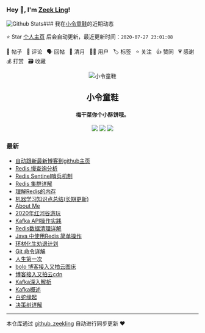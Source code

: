 ### Hey 👋, I'm [Zeek Ling](https://www/zeekling.cn)! 
![Github Stats](https://github-readme-stats.vercel.app/api?username=zeekling&show_icons=true)### 我在[小令童鞋](https://www/zeekling.cn)的近期动态

⭐️ Star [个人主页](https://github.com/zeekling/zeekling) 后会自动更新，最近更新时间：`2020-07-27 23:01:08`

📝 帖子 &nbsp; 💬 评论 &nbsp; 🗣 回帖 &nbsp; 🌙 清月 &nbsp; 👨‍💻 用户 &nbsp; 🏷️ 标签 &nbsp; ⭐️ 关注 &nbsp; 👍 赞同 &nbsp; 💗 感谢 &nbsp; 💰 打赏 &nbsp; 🗃 收藏<p align="center"><img alt="小令童鞋" src="https://img.zeekling.cn/images/2020/02/23/logo.th.png"></p><h2 align="center">
小令童鞋
</h2>

<h4 align="center">梅干菜你个小酥饼哦。</h4>
<p align="center"><a title="小令童鞋" target="_blank" href="https://github.com/zeekling/zeekling"><img src="https://img.shields.io/github/last-commit/zeekling/zeekling.svg?style=flat-square&color=FF9900"></a>
<a title="GitHub repo size in bytes" target="_blank" href="https://github.com/zeekling/zeekling"><img src="https://img.shields.io/github/repo-size/zeekling/zeekling.svg?style=flat-square"></a>
<a title="Hits" target="_blank" href="https://github.com/zeekling/hits"><img src="https://hits.b3log.org/zeekling/zeekling.svg"></a></p>

### 最新

* [自动跟新最新博客到github主页](https://www.zeekling.cn/articles/2020/07/26/1595773591724.html)
* [Redis 慢查询分析](https://www.zeekling.cn/articles/2020/07/23/1595493094855.html)
* [Redis Sentinel哨兵机制](https://www.zeekling.cn/articles/2020/07/21/1595343778998.html)
* [Redis 集群详解](https://www.zeekling.cn/articles/2020/07/21/1595342026052.html)
* [理解Redis的内存](https://www.zeekling.cn/articles/2020/07/04/1593860561539.html)
* [机器学习知识点总结(长期更新)](https://www.zeekling.cn/articles/2019/08/14/1565788128215.html)
* [About Me](https://www.zeekling.cn/aboutMe.html)
* [2020年红河谷游玩](https://www.zeekling.cn/articles/2020/06/06/1591450599075.html)
* [Kafka API操作实践](https://www.zeekling.cn/articles/2020/05/17/1589721212901.html)
* [Redis数据清理详解](https://www.zeekling.cn/articles/2020/06/22/1592922698436.html)
* [Java 中使用Redis 简单操作](https://www.zeekling.cn/articles/2020/06/22/1592757637089.html)
* [环材化生劝退计划](https://www.zeekling.cn/articles/2020/06/17/1592323471534.html)
* [Git 命令详解](https://www.zeekling.cn/articles/2019/12/01/1575184426144.html)
* [人生第一次](https://www.zeekling.cn/articles/2020/03/22/1584880355664.html)
* [bolo 博客接入又拍云图床](https://www.zeekling.cn/articles/2020/06/09/1591638203577.html)
* [博客接入又拍云cdn](https://www.zeekling.cn/articles/2020/06/07/1591520906274.html)
* [Kafka深入解析](https://www.zeekling.cn/articles/2020/05/24/1590327441358.html)
* [Kafka概述](https://www.zeekling.cn/articles/2020/05/24/1590324636321.html)
* [白蛇缘起](https://www.zeekling.cn/articles/2019/07/14/1563077032010.html)
* [决策树详解](https://www.zeekling.cn/articles/2019/07/20/1563605756560.html)



---

本仓库通过 [github_zeekling](https://git.zeekling.cn/zeekling/github_zeekling) 自动进行同步更新 ❤️ 